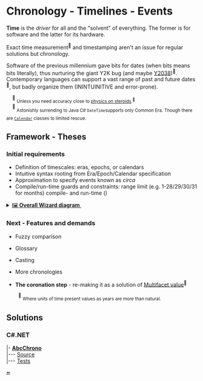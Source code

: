 # Chronology - Timelines - Events

**Time** is the _driver_ for all and the "solvent" of everything. The former is for software and the latter for its hardware.

Exact time measurement<sup>🔬</sup> and timestamping aren't an issue for regular solutions but chronology.

Software of the previous millennium gave bits for dates (when bits means bits literally), thus nurturing the giant Y2K bug (and maybe [Y2038](https://en.wikipedia.org/wiki/Year_2038_problem))<sup>🔗</sup>.
Contemporary languages can support a vast range of past and future dates<sup>📆</sup>, but badly organize them (ININTUINITIVE and error-prone).

&nbsp;&nbsp;&nbsp;&nbsp;<sup>🔬</sup> <sub>Unless you need accuracy close to [physics on steroids](https://www.nobelprize.org/prizes/physics/2023/summary/).<sup>🔗</sup></sub>\
&nbsp;&nbsp;&nbsp;&nbsp;<sup>📆</sup> <sub>Astonishly surrending to Java  C# `DateTime`supports only Common Era. Though there are [`Calendar`](https://learn.microsoft.com/en-us/dotnet/api/system.globalization.calendar) classes to limited rescue.</sub>

## Framework - Theses
       
### Initial requirements

+ Definition of timescales: eras, epochs, or calendars
+ Intuitive syntax rooting from Era/Epoch/Calendar specification
+ Approximation to specify events known as _circa_
+ Compile/run-time guards and constraints: range limit (e.g. 1-28/29/30/31 for months) compile- and run-time ()

<details>
  <summary><ins>🖼️&nbsp;<b>Overall Wizard diagram</b>&nbsp;</ins></summary>

  <br/><picture><img alt="Model of Chrono Wizard" src="../../../README+/_rsc/img/Chrono/AbcChrono_GenPic.jpg"></picture>

📆 Calendar selection: when applicable and optional\
📱 Absolute year calculated from selection (epoch year, century, _etc_.)\
🔄 circa, optional mark to specify delta in the input unit

\________________________________

</details>

### Next - Features and demands 

+ Fuzzy comparison
+ Glossary 
+ Casting
+ More chronologies

+ **The coronation step** - re-making it as a solution of [Multifacet value](../U-Val)<sup>👑</sup>

&nbsp;&nbsp;&nbsp;&nbsp;&nbsp;&nbsp;&nbsp;&nbsp;<sup>👑</sup> <sub>Where units of time present values as years are more than natural.</sub>

## Solutions

### C#.NET

|- [**AbcChrono**](../../../src/TuttiFrutti/AbcChrono/README.md)\
|--- [Source](../../../src/TuttiFrutti/AbcChrono/)\
|--- [Tests](../../../src/TuttiFrutti/ExtensionsTests/Chrono/)

🔚
